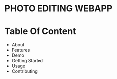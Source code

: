 # PHOTO EDITING WEBAPP

# Table Of Content
+ About
+ Features
+ Demo
+ Getting Started
+ Usage
+ Contributing
